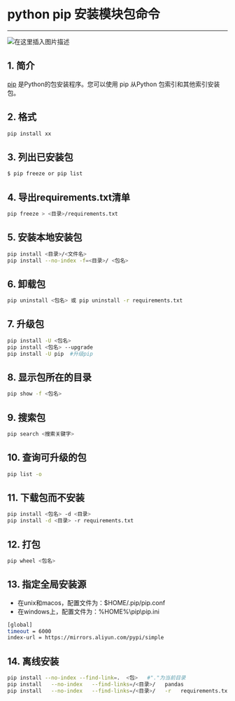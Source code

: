 #  python pip 安装模块包命令


---


![在这里插入图片描述](https://img-blog.csdnimg.cn/fcb89b52e00b445d87196563f9306582.png#pic_center)
##  1. 简介
[pip](https://pypi.org/project/pip/) 是Python的包安装程序。您可以使用 pip 从Python 包索引和其他索引安装包。


## 2. 格式

```bash
pip install xx
```

## 3. 列出已安装包

```bash
$ pip freeze or pip list
```

## 4. 导出requirements.txt清单

```bash
pip freeze > <目录>/requirements.txt
```

## 5. 安装本地安装包

```bash
pip install <目录>/<文件名>
pip install --no-index -f=<目录>/ <包名>
```

## 6. 卸载包

```bash
pip uninstall <包名> 或 pip uninstall -r requirements.txt
```

## 7. 升级包

```bash
pip install -U <包名>
pip install <包名> --upgrade
pip install -U pip  #升级pip
```

## 8. 显示包所在的目录

```bash
pip show -f <包名>
```

## 9. 搜索包

```bash
pip search <搜索关键字>
```

## 10. 查询可升级的包

```bash
pip list -o
```

## 11. 下载包而不安装

```bash
pip install <包名> -d <目录>
pip install -d <目录> -r requirements.txt
```

## 12. 打包

```bash
pip wheel <包名>
```



## 13. 指定全局安装源

 - 在unix和macos，配置文件为：$HOME/.pip/pip.conf
 - 在windows上，配置文件为：%HOME%\pip\pip.ini

```bash
[global]
timeout = 6000
index-url = https://mirrors.aliyun.com/pypi/simple
```

## 14. 离线安装

```bash
pip install --no-index --find-link=.  <包>   #"."为当前目录
pip install   --no-index   --find-links=/<目录>/   pandas
pip install   --no-index   --find-links=/<目录>/   -r   requirements.txt 
```



